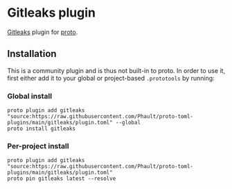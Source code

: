 # Gitleaks plugin

[Gitleaks](https://gitleaks.io) plugin for [proto](https://github.com/moonrepo/proto).

## Installation

This is a community plugin and is thus not built-in to proto. In order to use it, first either add it to your global or project-based `.prototools` by running:

### Global install

```shell
proto plugin add gitleaks "source:https://raw.githubusercontent.com/Phault/proto-toml-plugins/main/gitleaks/plugin.toml" --global
proto install gitleaks
```

### Per-project install

```shell
proto plugin add gitleaks "source:https://raw.githubusercontent.com/Phault/proto-toml-plugins/main/gitleaks/plugin.toml"
proto pin gitleaks latest --resolve
```
